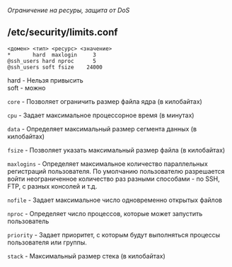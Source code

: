 *Ограничение на ресуры, защита от DoS*
## /etc/security/limits.conf
```
<домен> <тип> <ресурс> <значение>
*       hard  maxlogin     3
@ssh_users hard nproc      5
@ssh_users soft fsize    24000
```

hard - Нельзя привысить  
soft - можно  

```core``` - Позволяет ограничить размер файла ядра (в килобайтах)  

```cpu``` - Задает максимальное процессорное время (в минутах)   

```data``` - Определяет максимальный размер сегмента данных (в килобайтах)  

```fsize``` - Позволяет указать максимальный размер файла (в килобайтах)  

```maxlogins``` - Определяет максимальное количество параллельных регистраций пользователя. По умолчанию пользователю разрешается 
войти неограниченное количество раз разными способами - по SSH, FTP, с разных консолей и т.д.  

```nofile``` - Задает максимальное число одновременно открытых файлов  

```nproc``` - Определяет число процессов, которые может запустить пользователь  

```priority``` - Задает приоритет, с которым будут выполняться процессы пользователя или группы.  

```stack``` - Максимальный размер стека (в килобайтах) 
